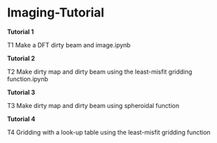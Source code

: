 # Imaging-Tutorial

$\textbf{Tutorial 1}$

T1 Make a DFT dirty beam and image.ipynb

$\textbf{Tutorial 2}$

T2 Make dirty map and dirty beam using the least-misfit gridding function.ipynb

$\textbf{Tutorial 3}$

T3 Make dirty map and dirty beam using spheroidal function

$\textbf{Tutorial 4}$

T4 Gridding with a look-up table using the least-misfit gridding function